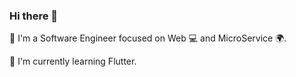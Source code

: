 ### Hi there 👋

🚀 I'm a Software Engineer focused on Web 💻 and MicroService 🌍.

🌱 I'm currently learning Flutter.
